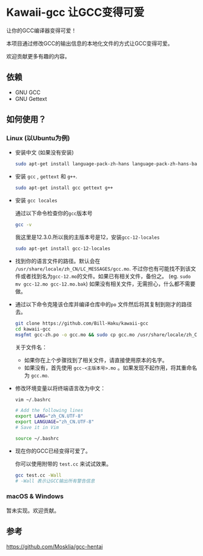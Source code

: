 # Kawaii-gcc 让GCC变得可爱
让你的GCC编译器变得可爱！

本项目通过修改GCC的输出信息的本地化文件的方式让GCC变得可爱。

欢迎贡献更多有趣的内容。

## 依赖
- GNU GCC
- GNU Gettext

## 如何使用？
### Linux (以Ubuntu为例)

- 安装中文 (如果没有安装)

    ```bash
    sudo apt-get install language-pack-zh-hans language-pack-zh-hans-base
    ```

- 安装 `gcc` ,  `gettext` 和 `g++`.

    ```bash
    sudo apt-get install gcc gettext g++
    ```

- 安装 `gcc locales`

    通过以下命令检查你的`gcc`版本号

    ```bash
    gcc -v
    ```

    我这里是12.3.0.所以我的主版本号是12，安装`gcc-12-locales`

    ```bash
    sudo apt-get install gcc-12-locales
    ```

- 找到你的语言文件的路径。默认会在 `/usr/share/locale/zh_CN/LC_MESSAGES/gcc.mo`. 不过你也有可能找不到该文件或者找到名为`gcc-12.mo`的文件。如果已有相关文件，备份之。 (eg. `sudo mv gcc-12.mo gcc-12.mo.bak`) 如果没有相关文件，无需担心，什么都不需要做。

- 通过以下命令克隆该仓库并编译仓库中的`po` 文件然后将其复制到刚才的路径去。

    ```bash
    git clone https://github.com/Bill-Haku/kawaii-gcc
    cd kawaii-gcc
    msgfmt gcc-zh.po -o gcc.mo && sudo cp gcc.mo /usr/share/locale/zh_CN/LC_MESSAGES/gcc-12.mo
    ```

    关于文件名：

    - 如果你在上个步骤找到了相关文件，请直接使用原本的名字。
    - 如果没有，首先使用 `gcc-<主版本号>.mo` 。如果发现不起作用，将其重命名为 `gcc.mo`.

- 修改环境变量以将终端语言改为中文：

    ```bash
    vim ~/.bashrc
    
    # Add the following lines
    export LANG="zh_CN.UTF-8"
    export LANGUAGE="zh_CN.UTF-8"
    # Save it in Vim

    source ~/.bashrc
    ```

- 现在你的GCC已经变得可爱了。

    你可以使用附带的 `test.cc` 来试试效果。

    ```bash
    gcc test.cc -Wall
    # -Wall 表示让GCC输出所有警告信息
    ```

### macOS & Windows

暂未实现。欢迎贡献。

## 参考

<https://github.com/Mosklia/gcc-hentai>
